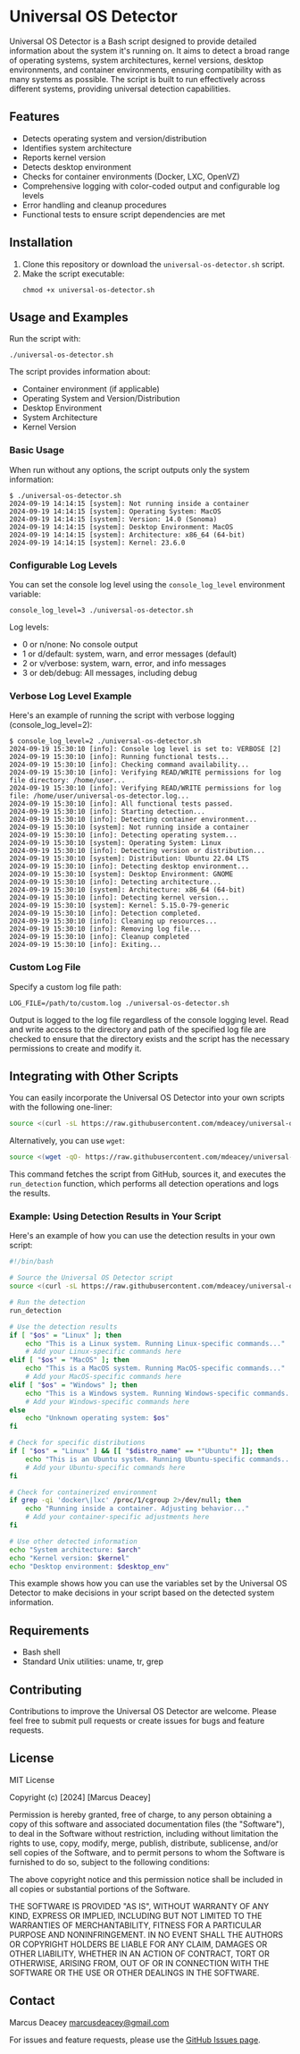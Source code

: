 # Universal OS Detector

Universal OS Detector is a Bash script designed to provide detailed information about the system it's running on. It aims to detect a broad range of operating systems, system architectures, kernel versions, desktop environments, and container environments, ensuring compatibility with as many systems as possible. The script is built to run effectively across different systems, providing universal detection capabilities.

## Features

- Detects operating system and version/distribution
- Identifies system architecture
- Reports kernel version
- Detects desktop environment
- Checks for container environments (Docker, LXC, OpenVZ)
- Comprehensive logging with color-coded output and configurable log levels
- Error handling and cleanup procedures
- Functional tests to ensure script dependencies are met

## Installation

1. Clone this repository or download the `universal-os-detector.sh` script.
2. Make the script executable:
   ```
   chmod +x universal-os-detector.sh
   ```

## Usage and Examples

Run the script with:

```
./universal-os-detector.sh
```

The script provides information about:
- Container environment (if applicable)
- Operating System and Version/Distribution
- Desktop Environment
- System Architecture
- Kernel Version

### Basic Usage

When run without any options, the script outputs only the system information:

```
$ ./universal-os-detector.sh
2024-09-19 14:14:15 [system]: Not running inside a container
2024-09-19 14:14:15 [system]: Operating System: MacOS
2024-09-19 14:14:15 [system]: Version: 14.0 (Sonoma)
2024-09-19 14:14:15 [system]: Desktop Environment: MacOS
2024-09-19 14:14:15 [system]: Architecture: x86_64 (64-bit)
2024-09-19 14:14:15 [system]: Kernel: 23.6.0
```

### Configurable Log Levels

You can set the console log level using the `console_log_level` environment variable:

```
console_log_level=3 ./universal-os-detector.sh
```

Log levels:
- 0 or n/none: No console output
- 1 or d/default: system, warn, and error messages (default)
- 2 or v/verbose: system, warn, error, and info messages
- 3 or deb/debug: All messages, including debug

### Verbose Log Level Example

Here's an example of running the script with verbose logging (console_log_level=2):

```
$ console_log_level=2 ./universal-os-detector.sh
2024-09-19 15:30:10 [info]: Console log level is set to: VERBOSE [2]
2024-09-19 15:30:10 [info]: Running functional tests...
2024-09-19 15:30:10 [info]: Checking command availability...
2024-09-19 15:30:10 [info]: Verifying READ/WRITE permissions for log file directory: /home/user...
2024-09-19 15:30:10 [info]: Verifying READ/WRITE permissions for log file: /home/user/universal-os-detector.log...
2024-09-19 15:30:10 [info]: All functional tests passed.
2024-09-19 15:30:10 [info]: Starting detection...
2024-09-19 15:30:10 [info]: Detecting container environment...
2024-09-19 15:30:10 [system]: Not running inside a container
2024-09-19 15:30:10 [info]: Detecting operating system...
2024-09-19 15:30:10 [system]: Operating System: Linux
2024-09-19 15:30:10 [info]: Detecting version or distribution...
2024-09-19 15:30:10 [system]: Distribution: Ubuntu 22.04 LTS
2024-09-19 15:30:10 [info]: Detecting desktop environment...
2024-09-19 15:30:10 [system]: Desktop Environment: GNOME
2024-09-19 15:30:10 [info]: Detecting architecture...
2024-09-19 15:30:10 [system]: Architecture: x86_64 (64-bit)
2024-09-19 15:30:10 [info]: Detecting kernel version...
2024-09-19 15:30:10 [system]: Kernel: 5.15.0-79-generic
2024-09-19 15:30:10 [info]: Detection completed.
2024-09-19 15:30:10 [info]: Cleaning up resources...
2024-09-19 15:30:10 [info]: Removing log file...
2024-09-19 15:30:10 [info]: Cleanup completed
2024-09-19 15:30:10 [info]: Exiting...
```

### Custom Log File

Specify a custom log file path:

```
LOG_FILE=/path/to/custom.log ./universal-os-detector.sh
```

Output is logged to the log file regardless of the console logging level. Read and write access to the directory and path of the specified log file are checked to ensure that the directory exists and the script has the necessary permissions to create and modify it.

## Integrating with Other Scripts

You can easily incorporate the Universal OS Detector into your own scripts with the following one-liner:

```bash
source <(curl -sL https://raw.githubusercontent.com/mdeacey/universal-os-detector/main/universal-os-detector.sh) && run_detection
```

Alternatively, you can use `wget`:

```bash
source <(wget -qO- https://raw.githubusercontent.com/mdeacey/universal-os-detector/main/universal-os-detector.sh) && run_detection
```

This command fetches the script from GitHub, sources it, and executes the `run_detection` function, which performs all detection operations and logs the results.

### Example: Using Detection Results in Your Script

Here's an example of how you can use the detection results in your own script:

```bash
#!/bin/bash

# Source the Universal OS Detector script
source <(curl -sL https://raw.githubusercontent.com/mdeacey/universal-os-detector/main/universal-os-detector.sh)

# Run the detection
run_detection

# Use the detection results
if [ "$os" = "Linux" ]; then
    echo "This is a Linux system. Running Linux-specific commands..."
    # Add your Linux-specific commands here
elif [ "$os" = "MacOS" ]; then
    echo "This is a MacOS system. Running MacOS-specific commands..."
    # Add your MacOS-specific commands here
elif [ "$os" = "Windows" ]; then
    echo "This is a Windows system. Running Windows-specific commands..."
    # Add your Windows-specific commands here
else
    echo "Unknown operating system: $os"
fi

# Check for specific distributions
if [ "$os" = "Linux" ] && [[ "$distro_name" == *"Ubuntu"* ]]; then
    echo "This is an Ubuntu system. Running Ubuntu-specific commands..."
    # Add your Ubuntu-specific commands here
fi

# Check for containerized environment
if grep -qi 'docker\|lxc' /proc/1/cgroup 2>/dev/null; then
    echo "Running inside a container. Adjusting behavior..."
    # Add your container-specific adjustments here
fi

# Use other detected information
echo "System architecture: $arch"
echo "Kernel version: $kernel"
echo "Desktop environment: $desktop_env"
```

This example shows how you can use the variables set by the Universal OS Detector to make decisions in your script based on the detected system information.

## Requirements

- Bash shell
- Standard Unix utilities: uname, tr, grep

## Contributing

Contributions to improve the Universal OS Detector are welcome. Please feel free to submit pull requests or create issues for bugs and feature requests.

## License

MIT License

Copyright (c) [2024] [Marcus Deacey]

Permission is hereby granted, free of charge, to any person obtaining a copy
of this software and associated documentation files (the "Software"), to deal
in the Software without restriction, including without limitation the rights
to use, copy, modify, merge, publish, distribute, sublicense, and/or sell
copies of the Software, and to permit persons to whom the Software is
furnished to do so, subject to the following conditions:

The above copyright notice and this permission notice shall be included in all
copies or substantial portions of the Software.

THE SOFTWARE IS PROVIDED "AS IS", WITHOUT WARRANTY OF ANY KIND, EXPRESS OR
IMPLIED, INCLUDING BUT NOT LIMITED TO THE WARRANTIES OF MERCHANTABILITY,
FITNESS FOR A PARTICULAR PURPOSE AND NONINFRINGEMENT. IN NO EVENT SHALL THE
AUTHORS OR COPYRIGHT HOLDERS BE LIABLE FOR ANY CLAIM, DAMAGES OR OTHER
LIABILITY, WHETHER IN AN ACTION OF CONTRACT, TORT OR OTHERWISE, ARISING FROM,
OUT OF OR IN CONNECTION WITH THE SOFTWARE OR THE USE OR OTHER DEALINGS IN THE
SOFTWARE.

## Contact

Marcus Deacey
marcusdeacey@gmail.com

For issues and feature requests, please use the [GitHub Issues page](https://github.com/mdeacey/universal-os-detector/issues).

